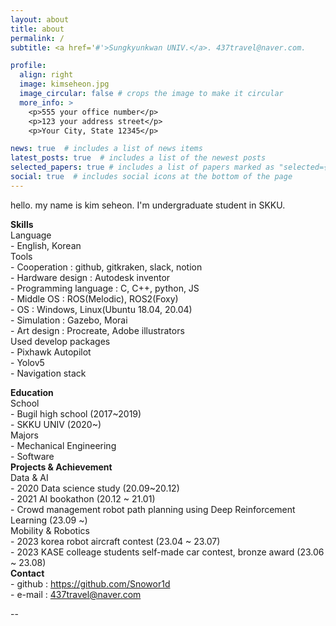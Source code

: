 ```yaml
---
layout: about
title: about
permalink: /
subtitle: <a href='#'>Sungkyunkwan UNIV.</a>. 437travel@naver.com.

profile:
  align: right
  image: kimseheon.jpg
  image_circular: false # crops the image to make it circular
  more_info: >
    <p>555 your office number</p>
    <p>123 your address street</p>
    <p>Your City, State 12345</p>

news: true  # includes a list of news items
latest_posts: true  # includes a list of the newest posts
selected_papers: true # includes a list of papers marked as "selected={true}"
social: true  # includes social icons at the bottom of the page
---
```

hello. my name is kim seheon. I'm undergraduate student in SKKU.

**Skills**  
    Language    
        - English, Korean  
    Tools  
        - Cooperation : github, gitkraken, slack, notion  
        - Hardware design : Autodesk inventor  
        - Programming language : C, C++, python, JS  
        - Middle OS : ROS(Melodic), ROS2(Foxy)  
        - OS : Windows, Linux(Ubuntu 18.04, 20.04)  
        - Simulation : Gazebo, Morai  
        - Art design : Procreate, Adobe illustrators  
    Used develop packages  
        - Pixhawk Autopilot  
        - Yolov5  
        - Navigation stack  

**Education**  
    School  
        - Bugil high school (2017~2019)  
        - SKKU UNIV (2020~)  
    Majors  
        - Mechanical Engineering  
        - Software  
**Projects & Achievement**  
    Data & AI  
        - 2020 Data science study (20.09~20.12)  
        - 2021 AI bookathon (20.12 ~ 21.01)  
        - Crowd management robot path planning using Deep Reinforcement Learning (23.09 ~)  
    Mobility & Robotics  
        - 2023 korea robot aircraft contest (23.04 ~ 23.07)  
        - 2023 KASE colleage students self-made car contest, bronze award (23.06 ~ 23.08)  
**Contact**  
        - github : https://github.com/Snowor1d  
        - e-mail : 437travel@naver.com  

  

--